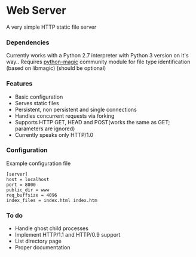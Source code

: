 # Web Server

A very simple HTTP static file server

### Dependencies

Currently works with a Python 2.7 interpreter with Python 3 version on it's way..
Requires [python-magic](https://github.com/ahupp/python-magic) community module for file type identification (based on libmagic) (should be optional)

### Features

* Basic configuration
* Serves static files
* Persistent, non persistent and single connections
* Handles concurrent requests via forking
* Supports HTTP GET, HEAD and POST(works the same as GET; parameters are ignored)
* Currently speaks only HTTP/1.0

### Configuration

Example configuration file

````
[server]
host = localhost
port = 8000
public_dir = www
req_buffsize = 4096
index_files = index.html index.htm
````

### To do

* Handle ghost child processes
* Implement HTTP/1.1 and HTTP/0.9 support
* List directory page
* Proper documentation
